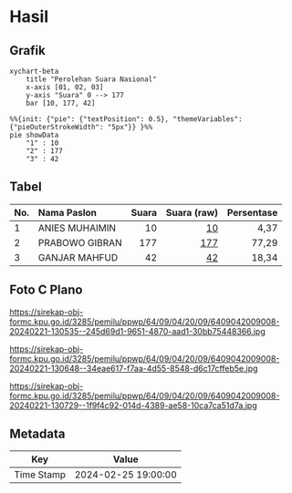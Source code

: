 # Hasil

## Grafik

```mermaid
xychart-beta
    title "Perolehan Suara Nasional"
    x-axis [01, 02, 03]
    y-axis "Suara" 0 --> 177
    bar [10, 177, 42]
```

```mermaid
%%{init: {"pie": {"textPosition": 0.5}, "themeVariables": {"pieOuterStrokeWidth": "5px"}} }%%
pie showData
    "1" : 10
    "2" : 177
    "3" : 42
```

## Tabel

| No. | Nama Paslon    | Suara | Suara (raw) | Persentase |
|:--- |:-------------- | -----:| -----------:| ----------:|
| 1   | ANIES MUHAIMIN | 10    | [10][p-1]   | 4,37       |
| 2   | PRABOWO GIBRAN | 177   | [177][p-2]  | 77,29      |
| 3   | GANJAR MAHFUD  | 42    | [42][p-3]   | 18,34      |


[p-1]: https://github.com/gigit-pemilu/pemilu-2024/blob/main/pilpres/hitung-suara/sub/64-kalimantan-timur/sub/09-penajam-paser-utara/sub/04-sepaku/sub/2009-argo-mulyo/sub/008-tps/sub/paslon-1.txt
[p-2]: https://github.com/gigit-pemilu/pemilu-2024/blob/main/pilpres/hitung-suara/sub/64-kalimantan-timur/sub/09-penajam-paser-utara/sub/04-sepaku/sub/2009-argo-mulyo/sub/008-tps/sub/paslon-2.txt
[p-3]: https://github.com/gigit-pemilu/pemilu-2024/blob/main/pilpres/hitung-suara/sub/64-kalimantan-timur/sub/09-penajam-paser-utara/sub/04-sepaku/sub/2009-argo-mulyo/sub/008-tps/sub/paslon-3.txt

## Foto C Plano

https://sirekap-obj-formc.kpu.go.id/3285/pemilu/ppwp/64/09/04/20/09/6409042009008-20240221-130535--245d69d1-9651-4870-aad1-30bb75448366.jpg

https://sirekap-obj-formc.kpu.go.id/3285/pemilu/ppwp/64/09/04/20/09/6409042009008-20240221-130648--34eae617-f7aa-4d55-8548-d6c17cffeb5e.jpg

https://sirekap-obj-formc.kpu.go.id/3285/pemilu/ppwp/64/09/04/20/09/6409042009008-20240221-130729--1f9f4c92-014d-4389-ae58-10ca7ca51d7a.jpg


## Metadata

| Key        | Value               |
| ---------- | ------------------- |
| Time Stamp | 2024-02-25 19:00:00 |



